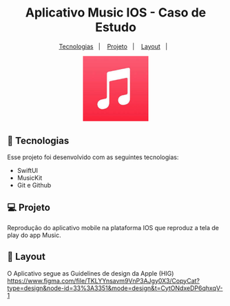 <h1 align="center"> Aplicativo Music IOS - Caso de Estudo </h1>

<p align="center">
  <a href="#-tecnologias">Tecnologias</a>&nbsp;&nbsp;&nbsp;|&nbsp;&nbsp;&nbsp;
  <a href="#-projeto">Projeto</a>&nbsp;&nbsp;&nbsp;|&nbsp;&nbsp;&nbsp;
  <a href="#-layout">Layout</a>&nbsp;&nbsp;&nbsp;|&nbsp;&nbsp;&nbsp;
</p>

<p align="center">
  <img alt="AppleMusic" src="apple-music.jpg" width="30%">
</p>

## 🚀 Tecnologias

Esse projeto foi desenvolvido com as seguintes tecnologias:

- SwiftUI
- MusicKit
- Git e Github

## 💻 Projeto

Reprodução do aplicativo mobile na plataforma IOS que reproduz a tela de play do app Music.

## 🔖 Layout

O Aplicativo segue as Guidelines de design da Apple (HIG)
https://www.figma.com/file/TKLYYnsavm9VnP3AJgy0X3/CopyCat?type=design&node-id=33%3A3351&mode=design&t=CytONdxeDP6qhxqV-1
